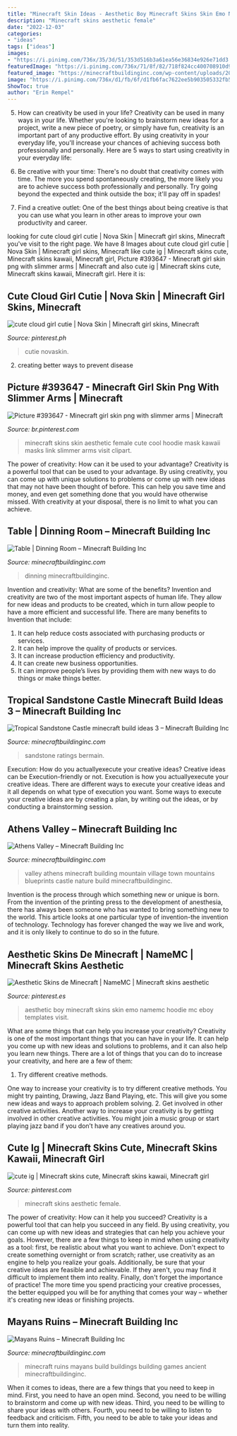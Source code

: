 ```yaml
---
title: "Minecraft Skin Ideas - Aesthetic Boy Minecraft Skins Skin Emo Namemc Hoodie Mc Eboy Templates Visit"
description: "Minecraft skins aesthetic female"
date: "2022-12-03"
categories:
- "ideas"
tags: ["ideas"]
images:
- "https://i.pinimg.com/736x/35/3d/51/353d516b3a61ea56e36834e926e71dd3.jpg"
featuredImage: "https://i.pinimg.com/736x/71/8f/82/718f824cc400708910d97885b9f6f46a.jpg"
featured_image: "https://minecraftbuildinginc.com/wp-content/uploads/2013/08/Tropical-Sandstone-Castle-minecraft-build-ideas-3.jpg"
image: "https://i.pinimg.com/736x/d1/fb/6f/d1fb6fac7622ee5b903505332fb5321d.jpg"
ShowToc: true
author: "Erin Rempel"
---
```



5. How can creativity be used in your life?
Creativity can be used in many ways in your life. Whether you're looking to brainstorm new ideas for a project, write a new piece of poetry, or simply have fun, creativity is an important part of any productive effort. By using creativity in your everyday life, you'll increase your chances of achieving success both professionally and personally. Here are 5 ways to start using creativity in your everyday life:
1. Be creative with your time: There's no doubt that creativity comes with time. The more you spend spontaneously creating, the more likely you are to achieve success both professionally and personally. Try going beyond the expected and think outside the box; it'll pay off in spades!

2. Find a creative outlet: One of the best things about being creative is that you can use what you learn in other areas to improve your own productivity and career.

	

		
looking for cute cloud girl cutie | Nova Skin | Minecraft girl skins, Minecraft you've visit to the right page. We have 8 Images about cute cloud girl cutie | Nova Skin | Minecraft girl skins, Minecraft like cute ig | Minecraft skins cute, Minecraft skins kawaii, Minecraft girl, Picture #393647 - Minecraft girl skin png with slimmer arms | Minecraft and also cute ig | Minecraft skins cute, Minecraft skins kawaii, Minecraft girl. Here it is:
		
    
## Cute Cloud Girl Cutie | Nova Skin | Minecraft Girl Skins, Minecraft

<img loading=lazy src="https://i.pinimg.com/736x/d1/fb/6f/d1fb6fac7622ee5b903505332fb5321d.jpg" onerror="this.onerror=null;this.src='https://tse3.mm.bing.net/th?id=OIP.6OWsbDysuDMV3g63j-0QiwAAAA&amp;pid=15.1';" alt="cute cloud girl cutie | Nova Skin | Minecraft girl skins, Minecraft">

_Source: pinterest.ph_

>cutie novaskin. 

	

2. creating better ways to prevent disease 

    
## Picture #393647 - Minecraft Girl Skin Png With Slimmer Arms | Minecraft

<img loading=lazy src="https://i.pinimg.com/736x/71/8f/82/718f824cc400708910d97885b9f6f46a.jpg" onerror="this.onerror=null;this.src='https://tse1.mm.bing.net/th?id=OIP.OwT0PvWAamCcUCdENbrTlwAAAA&amp;pid=15.1';" alt="Picture #393647 - Minecraft girl skin png with slimmer arms | Minecraft">

_Source: br.pinterest.com_

>minecraft skins skin aesthetic female cute cool hoodie mask kawaii masks link slimmer arms visit clipart. 

	

The power of creativity: How can it be used to your advantage?
Creativity is a powerful tool that can be used to your advantage. By using creativity, you can come up with unique solutions to problems or come up with new ideas that may not have been thought of before. This can help you save time and money, and even get something done that you would have otherwise missed. With creativity at your disposal, there is no limit to what you can achieve.

    
## Table | Dinning Room – Minecraft Building Inc

<img loading=lazy src="https://minecraftbuildinginc.com/wp-content/uploads/2014/01/Table-Minecraft-building-ideas-interior-decor-1024x578.jpg" onerror="this.onerror=null;this.src='https://tse4.mm.bing.net/th?id=OIP.uVqwWusbxTb1lWAGY1u2KwHaEL&amp;pid=15.1';" alt="Table | Dinning Room – Minecraft Building Inc">

_Source: minecraftbuildinginc.com_

>dinning minecraftbuildinginc. 

	

Invention and creativity: What are some of the benefits?
Invention and creativity are two of the most important aspects of human life. They allow for new ideas and products to be created, which in turn allow people to have a more efficient and successful life. There are many benefits to Invention that include: 
1. It can help reduce costs associated with purchasing products or services. 
2. It can help improve the quality of products or services. 
3. It can increase production efficiency and productivity. 
4. It can create new business opportunities. 
5. It can improve people’s lives by providing them with new ways to do things or make things better.

    
## Tropical Sandstone Castle Minecraft Build Ideas 3 – Minecraft Building Inc

<img loading=lazy src="https://minecraftbuildinginc.com/wp-content/uploads/2013/08/Tropical-Sandstone-Castle-minecraft-build-ideas-3.jpg" onerror="this.onerror=null;this.src='https://tse2.mm.bing.net/th?id=OIP.8YSMjJqeR6MVyeBQTNPNNwHaEK&amp;pid=15.1';" alt="Tropical Sandstone Castle minecraft build ideas 3 – Minecraft Building Inc">

_Source: minecraftbuildinginc.com_

>sandstone ratings bermain. 

	

Execution: How do you actuallyexecute your creative ideas?
Creative ideas can be Execution-friendly or not. Execution is how you actuallyexecute your creative ideas. There are different ways to execute your creative ideas and it all depends on what type of execution you want. Some ways to execute your creative ideas are by creating a plan, by writing out the ideas, or by conducting a brainstorming session.

    
## Athens Valley – Minecraft Building Inc

<img loading=lazy src="http://minecraftbuildinginc.com/wp-content/uploads/2015/02/Athens-Valley-village-mountain-town-minecraft-building-ideas-blueprints-3.jpg" onerror="this.onerror=null;this.src='https://tse1.mm.bing.net/th?id=OIP.7w8jRsdJueBfnCmE_ohd5gHaD0&amp;pid=15.1';" alt="Athens Valley – Minecraft Building Inc">

_Source: minecraftbuildinginc.com_

>valley athens minecraft building mountain village town mountains blueprints castle nature build minecraftbuildinginc. 

	

Invention is the process through which something new or unique is born. From the invention of the printing press to the development of anesthesia, there has always been someone who has wanted to bring something new to the world. This article looks at one particular type of invention-the invention of technology. Technology has forever changed the way we live and work, and it is only likely to continue to do so in the future.

    
## Aesthetic Skins De Minecraft | NameMC | Minecraft Skins Aesthetic

<img loading=lazy src="https://i.pinimg.com/736x/4e/73/0d/4e730d1f6c82501dfb8345cf33a63037.jpg" onerror="this.onerror=null;this.src='https://tse4.mm.bing.net/th?id=OIP.A9Mu147szHM2wkQ5AUE3dAAAAA&amp;pid=15.1';" alt="Aesthetic Skins de Minecraft | NameMC | Minecraft skins aesthetic">

_Source: pinterest.es_

>aesthetic boy minecraft skins skin emo namemc hoodie mc eboy templates visit. 

	

What are some things that can help you increase your creativity?
Creativity is one of the most important things that you can have in your life. It can help you come up with new ideas and solutions to problems, and it can also help you learn new things. There are a lot of things that you can do to increase your creativity, and here are a few of them: 
1. Try different creative methods.

One way to increase your creativity is to try different creative methods. You might try painting, Drawing, Jazz Band Playing, etc. This will give you some new ideas and ways to approach problem solving. 
2. Get involved in other creative activities.
Another way to increase your creativity is by getting involved in other creative activities. You might join a music group or start playing jazz band if you don’t have any creatives around you.

    
## Cute Ig | Minecraft Skins Cute, Minecraft Skins Kawaii, Minecraft Girl

<img loading=lazy src="https://i.pinimg.com/736x/35/3d/51/353d516b3a61ea56e36834e926e71dd3.jpg" onerror="this.onerror=null;this.src='https://tse3.mm.bing.net/th?id=OIP.QyfzDJicij0lJJ11tnSbCwHaLm&amp;pid=15.1';" alt="cute ig | Minecraft skins cute, Minecraft skins kawaii, Minecraft girl">

_Source: pinterest.com_

>minecraft skins aesthetic female. 

	

The power of creativity: How can it help you succeed?
Creativity is a powerful tool that can help you succeed in any field. By using creativity, you can come up with new ideas and strategies that can help you achieve your goals. However, there are a few things to keep in mind when using creativity as a tool: first, be realistic about what you want to achieve. Don't expect to create something overnight or from scratch; rather, use creativity as an engine to help you realize your goals. Additionally, be sure that your creative ideas are feasible and achievable. If they aren't, you may find it difficult to implement them into reality. Finally, don't forget the importance of practice! The more time you spend practicing your creative processes, the better equipped you will be for anything that comes your way – whether it's creating new ideas or finishing projects.

    
## Mayans Ruins – Minecraft Building Inc

<img loading=lazy src="http://minecraftbuildinginc.com/wp-content/uploads/2013/02/minecraft_mayans_ruins.jpg" onerror="this.onerror=null;this.src='https://tse2.mm.bing.net/th?id=OIP.-WC8qCldUxQ6btFcPfaKxwHaD7&amp;pid=15.1';" alt="Mayans Ruins – Minecraft Building Inc">

_Source: minecraftbuildinginc.com_

>minecraft ruins mayans build buildings building games ancient minecraftbuildinginc. 

	

When it comes to ideas, there are a few things that you need to keep in mind. First, you need to have an open mind. Second, you need to be willing to brainstorm and come up with new ideas. Third, you need to be willing to share your ideas with others. Fourth, you need to be willing to listen to feedback and criticism. Fifth, you need to be able to take your ideas and turn them into reality.


